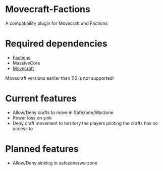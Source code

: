 # Movecraft-Factions
A compatibility plugin for Movecraft and Factions

# Required dependencies
- [Factions](https://www.spigotmc.org/resources/factions.1900/)
- MassiveCore
- [Movecraft](https://github.com/APDevTeam/Movecraft/releases)

Movecraft versions earlier than 7.0 is not supported!

# Current features
- Allow/Deny crafts to move in Safezone/Warzone
- Power loss on sink
- Deny craft movement to territory the players piloting the crafts has no access to

# Planned features
- Allow/Deny sinking in safezone/warzone

